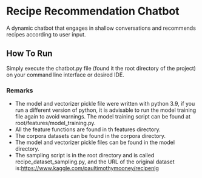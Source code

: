 # Recipe Recommendation Chatbot
A dynamic chatbot that engages in shallow conversations and recommends recipes according to user input.

## How To Run
Simply execute the chatbot.py file (found it the root directory of the project) on your command line interface or desired IDE.

### Remarks
* The model and vectorizer pickle file were written with python 3.9, if you run a different version of python, it is advisable to run the model training file again to avoid warnings. The model training script can be found at root/features/model_training.py.
* All the feature functions are found in th features directory.
* The corpora datasets can be found in the corpora directory.
* The model and vectorizer pickle files can be found in the model directory.
* The sampling script is in the root directory and is called recipe_dataset_sampling.py, and the URL of the original dataset is:https://www.kaggle.com/paultimothymooney/recipenlg